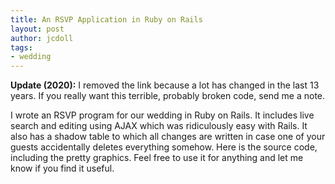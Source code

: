 ```yaml
---
title: An RSVP Application in Ruby on Rails
layout: post
author: jcdoll
tags:
- wedding
---
```


**Update (2020):** I removed the link because a lot has changed in the last 13 years. If you really want this terrible, probably broken code, send me a note.

I wrote an RSVP program for our wedding in Ruby on Rails. It includes live search and editing using AJAX which was ridiculously easy with Rails. It also has a shadow table to which all changes are written in case one of your guests accidentally deletes everything somehow. Here is the source code, including the pretty graphics. Feel free to use it for anything and let me know if you find it useful.
